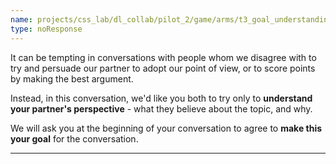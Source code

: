 ```yaml
---
name: projects/css_lab/dl_collab/pilot_2/game/arms/t3_goal_understanding/pre_B.md
type: noResponse
---
```


It can be tempting in conversations with people whom we disagree with to try and persuade our partner to adopt our point of view, or to score points by making the best argument.

Instead, in this conversation, we'd like you both to try only to **understand your partner's perspective** - what they believe about the topic, and why.

We will ask you at the beginning of your conversation to agree to **make this your goal** for the conversation.

---
